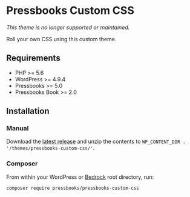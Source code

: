 # Pressbooks Custom CSS

_This theme is no longer supported or maintained._

Roll your own CSS using this custom theme.

## Requirements

* PHP >= 5.6
* WordPress >= 4.9.4
* Pressbooks >= 5.0
* Pressbooks Book >= 2.0

## Installation

### Manual

Download the [latest release](https://github.com/pressbooks/pressbooks-custom-css/releases/latest/) and unzip the contents to `WP_CONTENT_DIR . '/themes/pressbooks-custom-css/'`.

### Composer

From within your WordPress or [Bedrock](https://roots.io/bedrock/) root directory, run:

```
composer require pressbooks/pressbooks-custom-css
```
